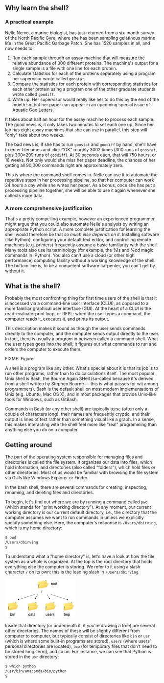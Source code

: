 ## Why learn the shell?

### A practical example

Nelle Nemo, a marine biologist, has just returned from a six-month survey of the North 
Pacific Gyre, where she has been sampling gelatinous marine life in the Great Pacific 
Garbage Patch. She has 1520 samples in all, and now needs to:

1. Run each sample through an assay machine that will measure the relative abundance of 
   300 different proteins. The machine's output for a single sample is a file with one 
   line for each protein.
2. Calculate statistics for each of the proteins separately using a program her supervisor
   wrote called `goostat`.
3. Compare the statistics for each protein with corresponding statistics for each other 
   protein using a program one of the other graduate students wrote called `goodiff`.
4. Write up. Her supervisor would really like her to do this by the end of the month so 
   that her paper can appear in an upcoming special issue of Aquatic Goo Letters.

It takes about half an hour for the assay machine to process each sample. The good news 
is, it only takes two minutes to set each one up. Since her lab has eight assay machines 
that she can use in parallel, this step will "only" take about two weeks.

The bad news is, if she has to run `goostat` and `goodiff` by hand, she'll have to enter 
filenames and click "OK" roughly 3002 times (300 runs of `goostat`, plus 300×299 runs of 
`goodiff`). At 30 seconds each, that will 750 hours, or 18 weeks. Not only would she miss 
her paper deadline, the chances of her getting all 90,000 commands right are approximately 
zero.

This is where the command shell comes in. Nelle can use it to automate the repetitive 
steps in her processing pipeline, so that her computer can work 24 hours a day while she 
writes her paper. As a bonus, once she has put a processing pipeline together, she will 
be able to use it again whenever she collects more data.

### A more comprehensive justification

That's a pretty compelling example, however an experienced programmer might argue that you 
could also automate Nelle's analysis by writing an appropriate Python script. A more complete 
justification for learning the shell would therefore be that *so much else depends on it*. 
Installing software (like Python), configuring your default text editor, and controlling 
remote machines (e.g. printers) frequently assume a basic familiarity with the shell. Many 
tools also use its terminology (for example, the %ls and %cd magic commands in IPython).
You also can't use a cloud (or other high performance) computing facility without a working 
knowledge of the shell. The bottom line is, to be a competent software carpenter, 
you can't get by without it.

## What is the shell?

Probably the most confronting thing for first time users of the shell is that it is accessed
via a command-line user interface (CLUI), as opposed to a more familiar graphical user 
interface (GUI). At the heart of a CLUI is the read-evaluate-print loop, or REPL: when the 
user types a command, the computer reads it, executes it, and prints its output. 

This description makes it sound as though the user sends commands directly to the 
computer, and the computer sends output directly to the user. In fact, there is usually a 
program in between called a command shell. What the user types goes into the shell; it 
figures out what commands to run and orders the computer to execute them. 

FIXME: Figure

A shell is a program like any other. What's special about it is that its job is to run 
other programs, rather than to do calculations itself. The most popular Unix shell is 
Bash, the Bourne Again SHell (so-called because it's derived from a shell written by 
Stephen Bourne — this is what passes for wit among programmers). Bash is the default shell
on most modern implementations of Unix (e.g. Ubuntu, Mac OS X), and in most packages that 
provide Unix-like tools for Windows, such as GitBash. 

Commands in Bash (or any other shell) are typically terse (often only a couple of 
characters long), their names are frequently cryptic, and their output is lines of text 
rather than something visual like a graph. In a sense, this makes interacting with the 
shell feel more like "real" programming than anything else you do on a computer.

## Getting around 

The part of the operating system responsible for managing files and directories is called 
the file system. It organizes our data into files, which hold information, and directories
(also called "folders"), which hold files or other directories. Most of us would be 
familiar with browsing the file system via GUIs like Windows Explorer or Finder.

In the bash shell, there are several commands for creating, inspecting, renaming, and 
deleting files and directories. 

To begin, let's find out where we are by running a command called `pwd` (which stands for 
"print working directory"). At any moment, our current working directory is our current 
default directory, i.e., the directory that the computer assumes we want to run commands 
in unless we explicitly specify something else. Here, the computer's response is 
`/Users/dbirving`, which is my home directory: 

```
$ pwd
/Users/dbirving
$
```

To understand what a "home directory" is, let's have a look at how the file system as a 
whole is organized. At the top is the root directory that holds everything else the 
computer is storing. We refer to it using a slash character `/` on its own; this is the 
leading slash in `/Users/dbirving`. 

![A typical file system](filesystem.png)

Inside that directory (or underneath it, if you're drawing a tree) are several other 
directories. The names of these will be slightly different from computer to computer, but
typically consist of directories like `bin` or `usr` (which is where some built-in 
programs are stored), `users` (where users' personal directories are located), `tmp` (for
temporary files that don't need to be stored long-term), and so on. For instance, we can 
see that Python is stored in the `usr` directory:

```
$ which python
/usr/bin/anaconda/bin/python
$
``` 

